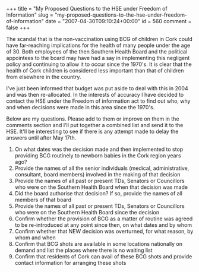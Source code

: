 +++
title = "My Proposed Questions to the HSE under Freedom of Information"
slug = "my-proposed-questions-to-the-hse-under-freedom-of-information"
date = "2007-04-30T09:10:24+00:00"
id = 560
comment = false
+++

The scandal that is the non-vaccination using BCG of children in Cork could have far-reaching implications for the health of many people under the age of 30\. Both employees of the then Southern Health Board and the political appointees to the board may have had a say in implementing this negligent policy and continuing to allow it to occur since the 1970's. It is clear that the health of Cork children is considered less important than that of children from elsewhere in the country. 

I've just been informed that budget was put aside to deal with this in 2004 and was then re-allocated. In the interests of accuracy I have decided to contact the HSE under the Freedom of information act to find out who, why and when decisions were made in this area since the 1970's.

Below are my questions. Please add to them or improve on them in the comments section and I'll put together a combined list and send it to the HSE. It'll be interesting to see if there is any attempt made to delay the answers until after May 17th.

1.  On what dates was the decision made and then implemented to stop providing BCG routinely to newborn babies in the Cork region years ago?
2.  Provide the names of all the senior individuals (medical, administrative, consultant, board members) involved in the making of that decision
3.  Provide the names of all past or present TDs, Senators or Councillors who were on the Southern Health Board when that decision was made
4.  Did the board authorise that decision? If so, provide the names of all members of that board
5.  Provide the names of all past or present TDs, Senators or Councillors who were on the Southern Health Board since the decision
6.  Confirm whether the provision of BCG as a matter of routine was agreed to be re-introduced at any point since then, on what dates and by whom
7.  Confirm whether that NEW decision was overturned, for what reason, by whom and when
8.  Confirm that BCG shots are available in some locations nationally on demand and list the places where there is no waiting list
9.  Confirm that residents of Cork can avail of these BCG shots and provide contact information for arranging these shots
